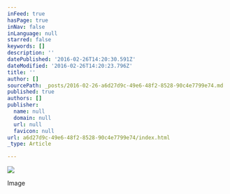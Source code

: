 ```yaml
---
inFeed: true
hasPage: true
inNav: false
inLanguage: null
starred: false
keywords: []
description: ''
datePublished: '2016-02-26T14:20:30.591Z'
dateModified: '2016-02-26T14:20:23.796Z'
title: ''
author: []
sourcePath: _posts/2016-02-26-a6d27d9c-49e6-48f2-8528-90c4e7799e74.md
published: true
authors: []
publisher:
  name: null
  domain: null
  url: null
  favicon: null
url: a6d27d9c-49e6-48f2-8528-90c4e7799e74/index.html
_type: Article

---
```

![](https://the-grid-user-content.s3-us-west-2.amazonaws.com/edae2dde-3394-42c1-b2bc-515b59b65d34.jpg)

Image
